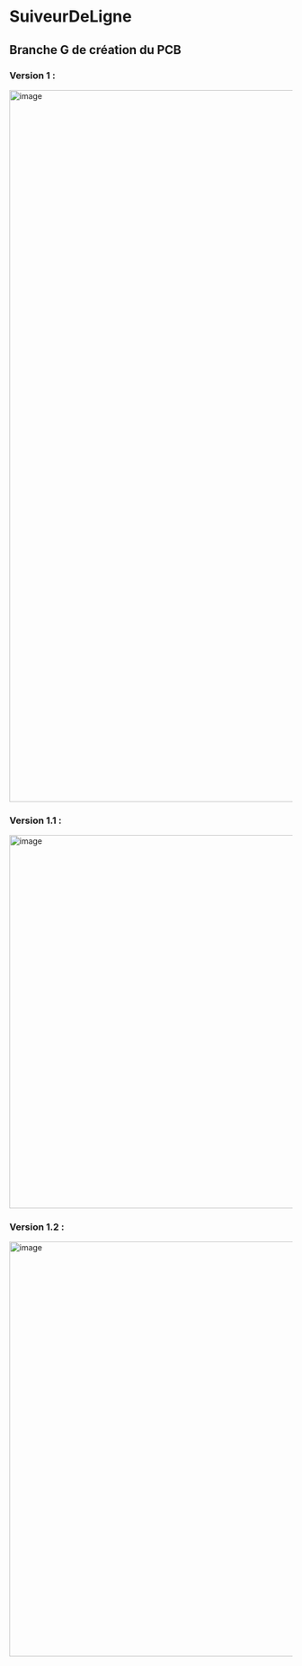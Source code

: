 # SuiveurDeLigne
## Branche G de création du PCB

### Version 1 :
<img width="2314" height="1266" alt="image" src="https://github.com/user-attachments/assets/033b81d8-fd29-4fb6-92a6-20db38f03437" />

### Version 1.1 :
<img width="1285" height="664" alt="image" src="https://github.com/user-attachments/assets/99c00299-19d8-4b58-a41b-3805e732a530" />

### Version 1.2 :
<img width="1341" height="738" alt="image" src="https://github.com/user-attachments/assets/8cf470af-23a3-4253-b94f-a799e1efefe6" />
